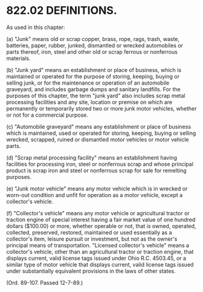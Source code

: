822.02 DEFINITIONS.
===================

As used in this chapter:

​(a) "Junk" means old or scrap copper, brass, rope, rags, trash, waste,
batteries, paper, rubber, junked, dismantled or wrecked automobiles or
parts thereof, iron, steel and other old or scrap ferrous or nonferrous
materials.

​(b) "Junk yard" means an establishment or place of business, which is
maintained or operated for the purpose of storing, keeping, buying or
selling junk, or for the maintenance or operation of an automobile
graveyard, and includes garbage dumps and sanitary landfills. For the
purposes of this chapter, the term "junk yard" also includes scrap metal
processing facilities and any site, location or premise on which are
permanently or temporarily stored two or more junk motor vehicles,
whether or not for a commercial purpose.

​(c) "Automobile graveyard" means any establishment or place of business
which is maintained, used or operated for storing, keeping, buying or
selling wrecked, scrapped, ruined or dismantled motor vehicles or motor
vehicle parts.

​(d) "Scrap metal processing facility" means an establishment having
facilities for processing iron, steel or nonferrous scrap and whose
principal product is scrap iron and steel or nonferrous scrap for sale
for remelting purposes.

​(e) "Junk motor vehicle" means any motor vehicle which is in wrecked or
worn-out condition and unfit for operation as a motor vehicle, except a
collector's vehicle.

​(f) "Collector's vehicle" means any motor vehicle or agricultural
tractor or traction engine of special interest having a fair market
value of one hundred dollars (\$100.00) or more, whether operable or
not, that is owned, operated, collected, preserved, restored, maintained
or used essentially as a collector's item, leisure pursuit or
investment, but not as the owner's principal means of transportation.
"Licensed collector's vehicle" means a collector's vehicle, other than
an agricultural tractor or traction engine, that displays current, valid
license tags issued under Ohio R.C. 4503.45, or a similar type of motor
vehicle that displays current, valid license tags issued under
substantially equivalent provisions in the laws of other states.

(Ord. 89-107. Passed 12-7-89.)
